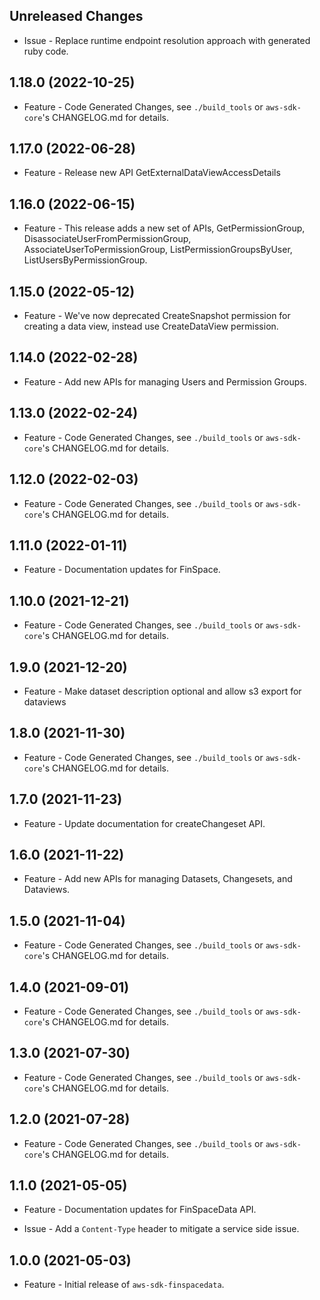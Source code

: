 Unreleased Changes
------------------

* Issue - Replace runtime endpoint resolution approach with generated ruby code.

1.18.0 (2022-10-25)
------------------

* Feature - Code Generated Changes, see `./build_tools` or `aws-sdk-core`'s CHANGELOG.md for details.

1.17.0 (2022-06-28)
------------------

* Feature - Release new API GetExternalDataViewAccessDetails

1.16.0 (2022-06-15)
------------------

* Feature - This release adds a new set of APIs, GetPermissionGroup, DisassociateUserFromPermissionGroup, AssociateUserToPermissionGroup, ListPermissionGroupsByUser, ListUsersByPermissionGroup.

1.15.0 (2022-05-12)
------------------

* Feature - We've now deprecated CreateSnapshot permission for creating a data view, instead use CreateDataView permission.

1.14.0 (2022-02-28)
------------------

* Feature - Add new APIs for managing Users and Permission Groups.

1.13.0 (2022-02-24)
------------------

* Feature - Code Generated Changes, see `./build_tools` or `aws-sdk-core`'s CHANGELOG.md for details.

1.12.0 (2022-02-03)
------------------

* Feature - Code Generated Changes, see `./build_tools` or `aws-sdk-core`'s CHANGELOG.md for details.

1.11.0 (2022-01-11)
------------------

* Feature - Documentation updates for FinSpace.

1.10.0 (2021-12-21)
------------------

* Feature - Code Generated Changes, see `./build_tools` or `aws-sdk-core`'s CHANGELOG.md for details.

1.9.0 (2021-12-20)
------------------

* Feature - Make dataset description optional and allow s3 export for dataviews

1.8.0 (2021-11-30)
------------------

* Feature - Code Generated Changes, see `./build_tools` or `aws-sdk-core`'s CHANGELOG.md for details.

1.7.0 (2021-11-23)
------------------

* Feature - Update documentation for createChangeset API.

1.6.0 (2021-11-22)
------------------

* Feature - Add new APIs for managing Datasets, Changesets, and Dataviews.

1.5.0 (2021-11-04)
------------------

* Feature - Code Generated Changes, see `./build_tools` or `aws-sdk-core`'s CHANGELOG.md for details.

1.4.0 (2021-09-01)
------------------

* Feature - Code Generated Changes, see `./build_tools` or `aws-sdk-core`'s CHANGELOG.md for details.

1.3.0 (2021-07-30)
------------------

* Feature - Code Generated Changes, see `./build_tools` or `aws-sdk-core`'s CHANGELOG.md for details.

1.2.0 (2021-07-28)
------------------

* Feature - Code Generated Changes, see `./build_tools` or `aws-sdk-core`'s CHANGELOG.md for details.

1.1.0 (2021-05-05)
------------------

* Feature - Documentation updates for FinSpaceData API.

* Issue - Add a `Content-Type` header to mitigate a service side issue.

1.0.0 (2021-05-03)
------------------

* Feature - Initial release of `aws-sdk-finspacedata`.
